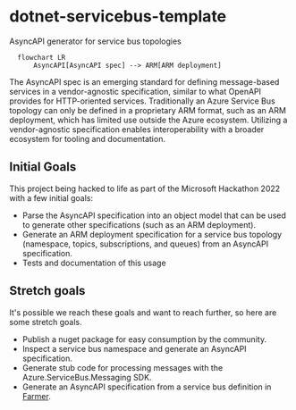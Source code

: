 # dotnet-servicebus-template
AsyncAPI generator for service bus topologies

```mermaid
  flowchart LR
      AsyncAPI[AsyncAPI spec] --> ARM[ARM deployment]
```

The AsyncAPI spec is an emerging standard for defining message-based services in a vendor-agnostic specification, similar to what OpenAPI provides for HTTP-oriented services. Traditionally an Azure Service Bus topology can only be defined in a proprietary ARM format, such as an ARM deployment, which has limited use outside the Azure ecosystem. Utilizing a vendor-agnostic specification enables interoperability with a broader ecosystem for tooling and documentation.

## Initial Goals
This project being hacked to life as part of the Microsoft Hackathon 2022 with a few initial goals:

* Parse the AsyncAPI specification into an object model that can be used to generate other specifications (such as an ARM deployment).
* Generate an ARM deployment specification for a service bus topology (namespace, topics, subscriptions, and queues) from an AsyncAPI specification.
* Tests and documentation of this usage

## Stretch goals
It's possible we reach these goals and want to reach further, so here are some stretch goals.

* Publish a nuget package for easy consumption by the community.
* Inspect a service bus namespace and generate an AsyncAPI specification.
* Generate stub code for processing messages with the Azure.ServiceBus.Messaging SDK. 
* Generate an AsyncAPI specification from a service bus definition in [Farmer](https://compositionalit.github.io/farmer/).
